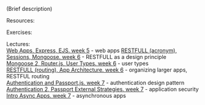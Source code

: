 (Brief description)

Resources:

Exercises:

Lectures:  
	[Web Apps, Express, EJS.  week 5](https://drive.google.com/open?id=1uAek-khTcOyM0TQZ-iNhOEP1thSCI0NuFODAwPn3IsY)  - web apps
	[RESTFULL (acronym), Sessions, Mongoose.  week 6](https://docs.google.com/presentation/d/1ORzi8DzN0Ez0jRewhGgjtPZFHSSLa3nq17jvi-kJSzw/edit#slide=id.g1d1e49e639_0_5)  - RESTFULL as a design principle    
	[Mongoose 2, Router.js, User Types.  week 6](https://drive.google.com/open?id=1O9TOyJ17mlk2gZlgd0OBVvUS6duoDehokygZKzZWdN8)  - user types  
	[RESTFULL (routing), App Architecture.  week 6](https://drive.google.com/open?id=1N2AfCl_0zf5X3Yuo2APnFxPLmA99s62AYM3aAFY8b1I)  - organizing larger apps, RESTFUL routing  
	[Authentication and Passport.js.  week 7](https://drive.google.com/open?id=1Fh6R1ZSOrHsoY2JuGw3egJdZigh5-q2JrGQokoqJQwo)  - authentication design pattern  
	[Authentication 2, Passport External Strategies.  week 7](https://drive.google.com/open?id=1zMKQIP17RdAxEpr8TsXnGbY7ENvkaQks_Rj75p6VPRc)  - application security  
	[Intro Async Apps.  week 7](https://drive.google.com/open?id=1sgNx7YdL7Cm9iLw2P0Lw4fWoNJg1kCnLQN1QM-IyS-Y)  - asynchronous apps  
